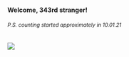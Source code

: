 #### Welcome, 343rd stranger!

###### <sup>P.S. counting started approximately in 10.01.21</sup>

<img src="https://kraftwerk28.pp.ua/vcnt.png"></img>
